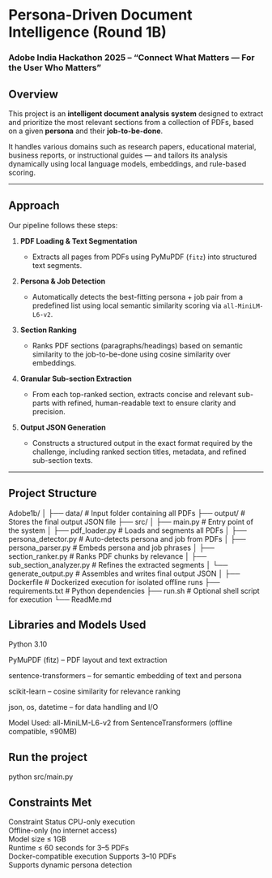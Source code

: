 #  Persona-Driven Document Intelligence (Round 1B)  
### Adobe India Hackathon 2025 – “Connect What Matters — For the User Who Matters”



##  Overview

This project is an **intelligent document analysis system** designed to extract and prioritize the most relevant sections from a collection of PDFs, based on a given **persona** and their **job-to-be-done**.

It handles various domains such as research papers, educational material, business reports, or instructional guides — and tailors its analysis dynamically using local language models, embeddings, and rule-based scoring.

---

##  Approach

Our pipeline follows these steps:

1. **PDF Loading & Text Segmentation**  
   - Extracts all pages from PDFs using PyMuPDF (`fitz`) into structured text segments.

2. **Persona & Job Detection**  
   - Automatically detects the best-fitting persona + job pair from a predefined list using local semantic similarity scoring via `all-MiniLM-L6-v2`.

3. **Section Ranking**  
   - Ranks PDF sections (paragraphs/headings) based on semantic similarity to the job-to-be-done using cosine similarity over embeddings.

4. **Granular Sub-section Extraction**  
   - From each top-ranked section, extracts concise and relevant sub-parts with refined, human-readable text to ensure clarity and precision.

5. **Output JSON Generation**  
   - Constructs a structured output in the exact format required by the challenge, including ranked section titles, metadata, and refined sub-section texts.

---

##  Project Structure

Adobe1b/
│
├── data/                         # Input folder containing all PDFs
├── output/                       # Stores the final output JSON file
├── src/
│   ├── main.py                   # Entry point of the system
│   ├── pdf_loader.py             # Loads and segments all PDFs
│   ├── persona_detector.py       # Auto-detects persona and job from PDFs
│   ├── persona_parser.py         # Embeds persona and job phrases
│   ├── section_ranker.py         # Ranks PDF chunks by relevance
│   ├── sub_section_analyzer.py   # Refines the extracted segments
│   └── generate_output.py        # Assembles and writes final output JSON
│
├── Dockerfile                    # Dockerized execution for isolated offline runs
├── requirements.txt              # Python dependencies
├── run.sh                        # Optional shell script for execution
└── ReadMe.md

##  Libraries and Models Used
Python 3.10

PyMuPDF (fitz) – PDF layout and text extraction

sentence-transformers – for semantic embedding of text and persona

scikit-learn – cosine similarity for relevance ranking

json, os, datetime – for data handling and I/O

Model Used: all-MiniLM-L6-v2 from SentenceTransformers (offline compatible, ≤90MB)

## Run the project
python src/main.py

##  Constraints Met
Constraint	Status
CPU-only execution	
Offline-only (no internet access)	
Model size ≤ 1GB	
Runtime ≤ 60 seconds for 3–5 PDFs	
Docker-compatible execution	
Supports 3–10 PDFs	
Supports dynamic persona detection	
